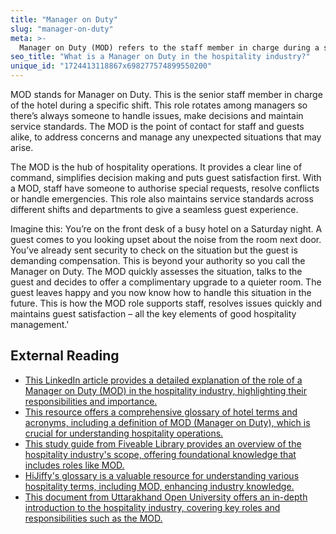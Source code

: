 ```yaml
---
title: "Manager on Duty"
slug: "manager-on-duty"
meta: >-
  Manager on Duty (MOD) refers to the staff member in charge during a specific shift, overseeing operations and addressing guest issues in hotels, restaurants, cafes, or bars.
seo_title: "What is a Manager on Duty in the hospitality industry?"
unique_id: "1724413118867x698277574899550200"
---
```


MOD stands for Manager on Duty. This is the senior staff member in charge of the hotel during a specific shift. This role rotates among managers so there’s always someone to handle issues, make decisions and maintain service standards. The MOD is the point of contact for staff and guests alike, to address concerns and manage any unexpected situations that may arise.

The MOD is the hub of hospitality operations. It provides a clear line of command, simplifies decision making and puts guest satisfaction first. With a MOD, staff have someone to authorise special requests, resolve conflicts or handle emergencies. This role also maintains service standards across different shifts and departments to give a seamless guest experience.

Imagine this: You’re on the front desk of a busy hotel on a Saturday night. A guest comes to you looking upset about the noise from the room next door. You’ve already sent security to check on the situation but the guest is demanding compensation. This is beyond your authority so you call the Manager on Duty. The MOD quickly assesses the situation, talks to the guest and decides to offer a complimentary upgrade to a quieter room. The guest leaves happy and you now know how to handle this situation in the future. This is how the MOD role supports staff, resolves issues quickly and maintains guest satisfaction – all the key elements of good hospitality management.'

## External Reading

- [This LinkedIn article provides a detailed explanation of the role of a Manager on Duty (MOD) in the hospitality industry, highlighting their responsibilities and importance.](https://www.linkedin.com/pulse/manager-duty-mod-pritom-baruah#:~:text=In%20the%20hospitality%20industry%2C%20the,or%20emergencies%20that%20may%20arise.)
- [This resource offers a comprehensive glossary of hotel terms and acronyms, including a definition of MOD (Manager on Duty), which is crucial for understanding hospitality operations.](https://www.hotelcontractbeds.co.uk/blog/hotel-terms-and-acronyms)
- [This study guide from Fiveable Library provides an overview of the hospitality industry's scope, offering foundational knowledge that includes roles like MOD.](https://library.fiveable.me/hospitality-management/unit-1/definition-scope-hospitality-industry/study-guide/u7qtIc5mHWGyrnOK)
- [HiJiffy's glossary is a valuable resource for understanding various hospitality terms, including MOD, enhancing industry knowledge.](https://www.hijiffy.com/resources/glossary)
- [This document from Uttarakhand Open University offers an in-depth introduction to the hospitality industry, covering key roles and responsibilities such as the MOD.](https://uou.ac.in/sites/default/files/slm/DHA-101.pdf)